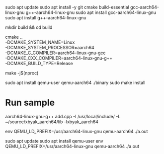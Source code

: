 sudo apt update
sudo apt install -y git cmake build-essential gcc-aarch64-linux-gnu g++-aarch64-linux-gnu
sudo apt install gcc-aarch64-linux-gnu
sudo apt install g++-aarch64-linux-gnu

mkdir build && cd build

cmake .. \
  -DCMAKE_SYSTEM_NAME=Linux \
  -DCMAKE_SYSTEM_PROCESSOR=aarch64 \
  -DCMAKE_C_COMPILER=aarch64-linux-gnu-gcc \
  -DCMAKE_CXX_COMPILER=aarch64-linux-gnu-g++ \
  -DCMAKE_BUILD_TYPE=Release

make -j$(nproc)


sudo apt install qemu-user
qemu-aarch64 ./binary
sudo make install



# Run sample
aarch64-linux-gnu-g++ add.cpp -I /usr/local/include/ -L ~/source/xbyak_aarch64/lib  -lxbyak_aarch64

env QEMU_LD_PREFIX=/usr/aarch64-linux-gnu qemu-aarch64 ./a.out


sudo apt update
sudo apt install qemu-user
env QEMU_LD_PREFIX=/usr/aarch64-linux-gnu qemu-aarch64 ./a.out